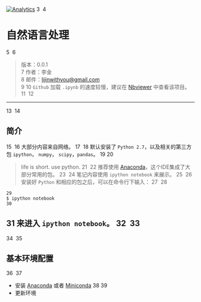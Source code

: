 [![Analytics](https://ga-beacon.appspot.com/UA-80121379-2/notes-python)](https://github.com/lijin-thu/notes-python)
3
​
4
# 自然语言处理
5
​
6
> 版本：0.0.1<br>
7
> 作者：李金<br>
8
> 邮件：lijinwithyou@gmail.com<br>
9
​
10
`Github` 加载 `.ipynb` 的速度较慢，建议在 [Nbviewer](http://nbviewer.ipython.org/github/lijin-THU/notes-python/blob/master/index.ipynb) 中查看该项目。
11
​
12
---
13
​
14
## 简介
15
​
16
大部分内容来自网络。
17
​
18
默认安装了 `Python 2.7`，以及相关的第三方包 `ipython`， `numpy`， `scipy`，`pandas`。
19
​
20
> life is short. use python.
21
​
22
推荐使用 [Anaconda](http://www.continuum.io/downloads)，这个IDE集成了大部分常用的包。
23
​
24
笔记内容使用 `ipython notebook` 来展示。
25
​
26
安装好 `Python` 和相应的包之后，可以在命令行下输入：
27
​
28
```
29
$ ipython notebook
30
```
31
来进入 `ipython notebook`。
32
​
33
----
34
​
35
## 基本环境配置
36
​
37
- 安装 [Anaconda](http://www.continuum.io/downloads) 或者 [Miniconda](http://conda.pydata.org/miniconda.html)
38
​
39
- 更新环境
